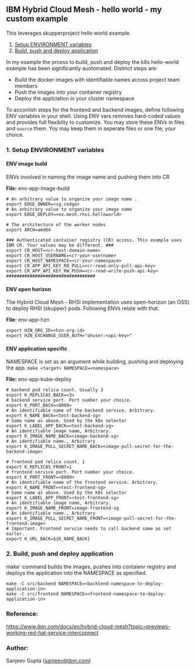 ## IBM Hybrid Cloud Mesh - hello world - my custom example
This leverages skupperproject hello world example. 
1. [Setup ENVIRONMENT variables](#1-setup-environment-variables) 
2. [Build, push and deploy application](#2-build-push-and-deploy-application)

In my example the prcess to build, push and deploy the k8s hello-world example has been significantly auotomated. Distinct steps are:
- Build the docker images with identifiable names across project team members
- Push the images into your container registry
- Deploy the applciation in your cluster namespace  

To acconlish steps for the frontend and backend images, define following ENV variables in your shell. 
Using ENV vars removes hard-coded values and provides full flexiblity to customize. 
You may store these ENVs in files and `source` them. Yoy may keep them in seperate files or one file, your choice.

### 1. Setup ENVIRONMENT variables 
#### ENV image build
ENVs involved in naming the image name and pushing them into CR

**File:** env-app-image-build
```
# An arbitrary value to organize your image name . 
export EDGE_OWNER=<sg.cedge>
# An arbitrary value to organize your image name
export EDGE_DEPLOY=<ex.mesh.rhsi.helloworld>

# The architecture of the worker nodes
export ARCH=amd64

### Authenticated container registry (CR) access. This example uses IBM CR. Your values may be different. ###
export CR_HOST=<cr-host-domain-name>
export CR_HOST_USERNAME=<cr-your-username>
export CR_HOST_NAMESPACE=<cr-your-namespace>
export CR_APP_API_KEY_RO_PULL=<cr-read-only-pull-api-key>
export CR_APP_API_KEY_RW_PUSH=<cr-read-write-push-api-key>
##################################
```
#### ENV open horizon
The Hybrid Cloud Mesh - RHSI implementation uses open-horizon (an OSS) to deploy RHSI (skupper) pods. Following ENVs relate with that.   

**File:** env-app-hzn
```
export HZN_ORG_ID=<hzn-org-id>
export HZN_EXCHANGE_USER_AUTH="ohuser:<api-key>"
```
#### ENV application specific
NAMESPACE is set as an argument while building, pushing and deploying the app. `make <target> NAMESPACE=<namespace>`

**File:** env-app-kube-deploy
```
# backend pod relica count. Usually 3
export K_REPLICAS_BACK=<3>
# backend service port. Port number your choice.
export K_PORT_BACK=<8089>
# An identifiable name of the backend service. Arbitrary.
export K_NAME_BACK=<test-backend-sg>
# Same name as above. Used by the k8s selector
export K_LABEL_APP_BACK=<test-backend-sg>
# An identifiable image name, Arbitrary.
export K_IMAGE_NAME_BACK=<image-backend-sg>
# An identifiable name., Arbitrary
export K_IMAGE_PULL_SECRET_NAME_BACK=<image-pull-secret-for-the-backend-image>

# frontend pod relica count. 1
export K_REPLICAS_FRONT=1
# frontend service port. Port number your choice.
export K_PORT_FRONT=<8089>
# An identifiable name of the frontend service. Arbitrary.
export K_NAME_FRONT=<test-frontend-sg>
# Same name as above. Used by the k8s selector
export K_LABEL_APP_FRONT=<test-frontend-sg>
# An identifiable image name, Arbitrary.
export K_IMAGE_NAME_FRONT=image-frontend-sg
# An identifiable name., Arbitrary
export K_IMAGE_PULL_SECRET_NAME_FRONT=<image-pull-secret-for-the-frontend-image>
# Important. Frontend servcie needs to call backend same as set earler.
export K_URL_BACK=${K_NAME_BACK}
```
### 2. Build, push and deploy application 
make` command builds the images, pushes into contaienr registry and deploys the application into the NAMESPACE as specified.
```
make -C src/backend NAMESPACE=<backtend-namespace-to-deploy-application-in>
make -C src/frontend NAMESPACE=<frontend-namespace-to-deploy-application-in>
```

### Reference:
https://www.ibm.com/docs/en/hybrid-cloud-mesh?topic=previews-working-red-hat-service-interconnect

### Author:
Sanjeev Gupta (sanjeev@ibm.com)

